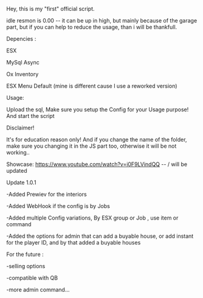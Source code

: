 Hey, this is my "first" official script.

idle resmon is 0.00 -- it can be up in high, but mainly because of the garage part, but if you can help to reduce the usage, than i will be thankfull.

Depencies :

ESX

MySql Async

Ox Inventory

ESX Menu Default (mine is different cause I use a reworked version)

Usage: 

Upload the sql,
Make sure you setup the Config for your Usage purpose!
And start the script

Disclaimer!

It's for education reason only! And if you change the name of the folder, make sure you changing it in the JS part too, otherwise it will be not working..

Showcase:
https://www.youtube.com/watch?v=i0F9LVindQQ -- / will be updated

Update 1.0.1


-Added Prewiev for the interiors

-Added WebHook if the config is by Jobs

-Added multiple Config variations, By ESX group or Job , use item or command

-Added the options for admin that can add a buyable house, or add instant for the player ID, and by that added a buyable houses



For the future :

-selling options

-compatible with QB

-more admin command...
